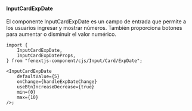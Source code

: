 #### InputCardExpDate

El componente InputCardExpDate es un campo de entrada que permite a los usuarios ingresar y mostrar números. También proporciona botones para aumentar o disminuir el valor numérico.

```tsx
import {
    InputCardExpDate,
    InputCardExpDateProps,
} from "fenextjs-component/cjs/Input/Card/ExpDate";

<InputCardExpDate
    defaultValue={5}
    onChange={handleExpDateChange}
    useBtnIncreaseDecrease={true}
    min={0}
    max={10}
/>;
```
